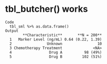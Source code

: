 # tbl_butcher() works

    Code
      tbl_sml %>% as.data.frame()
    Output
            **Characteristic**       **N = 200**
      1   Marker Level (ng/mL) 0.64 (0.22, 1.39)
      2                Unknown                10
      3 Chemotherapy Treatment              <NA>
      4                 Drug A          98 (49%)
      5                 Drug B         102 (51%)

